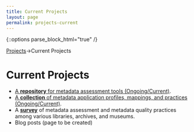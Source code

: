 ```yaml
---
title: Current Projects
layout: page
permalink: projects-current
---
```

   {::options parse_block_html="true" /}

<a href="/Sandbox/projects">Projects</a>->Current Projects

<h1 id="top">Current Projects</h1>

* [A <b>repository</b> for metadata assessment tools (Ongoing/Current)](/Sandbox/tools).
* [A <b>collection</b> of metadata application profiles, mappings, and practices (Ongoing/Current)](/Sandbox/metadata_specs).
* A [<b>survey</b>](/Sandbox/benchmarks) of metadata assessment and metadata quality practices among various libraries, archives, and museums.
* Blog posts (page to be created)
